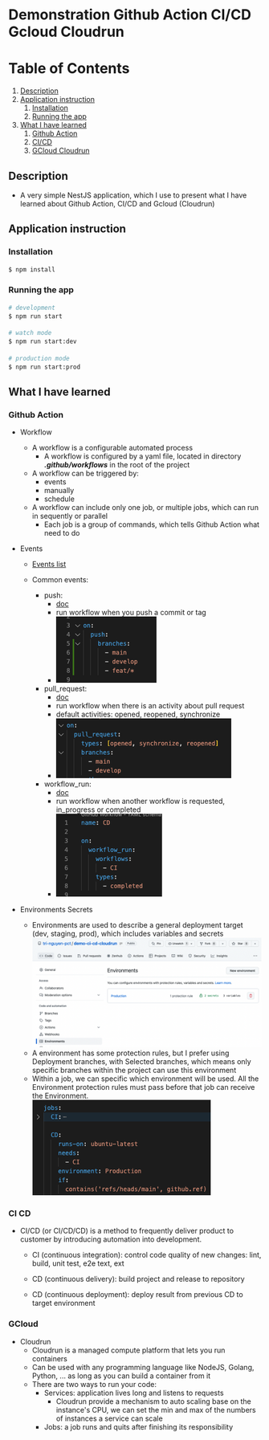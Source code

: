 # Demonstration Github Action CI/CD Gcloud Cloudrun

# Table of Contents

1. [Description](#description)
2. [Application instruction](#application-instruction)
   1. [Installation](#installation)
   1. [Running the app](#running-the-app)
3. [What I have learned](#what-i-have-learned)
   1. [Github Action](#github-action)
   2. [CI/CD](#ci-cd)
   3. [GCloud Cloudrun](#gcloud)

## Description

- A very simple NestJS application, which I use to present what I have learned about Github Action, CI/CD and Gcloud (Cloudrun)

## Application instruction

### Installation

```bash
$ npm install
```

### Running the app

```bash
# development
$ npm run start

# watch mode
$ npm run start:dev

# production mode
$ npm run start:prod
```

## What I have learned

### Github Action

- Workflow

  - A workflow is a configurable automated process
    - A workflow is configured by a yaml file, located in directory **_.github/workflows_** in the root of the project
  - A workflow can be triggered by:
    - events
    - manually
    - schedule
  - A workflow can include only one job, or multiple jobs, which can run in sequently or parallel
    - Each job is a group of commands, which tells Github Action what need to do

- Events

  - [Events list](https://docs.github.com/en/actions/using-workflows/events-that-trigger-workflows)

  - Common events:
    - push:
      - [doc](https://docs.github.com/en/actions/using-workflows/events-that-trigger-workflows#push)
      - run workflow when you push a commit or tag
      - ![events-push](./assets/events-push.png)
    - pull_request:
      - [doc](https://docs.github.com/en/actions/using-workflows/events-that-trigger-workflows#pull_request)
      - run workflow when there is an activity about pull request
      - default activities: opened, reopened, synchronize
      - ![events-pull-request](./assets/events-pull-request.png)
    - workflow_run:
      - [doc](https://docs.github.com/en/actions/using-workflows/events-that-trigger-workflows#workflow_run)
      - run workflow when another workflow is requested, in_progress or completed
      - ![events-workflow-run](./assets/events-workflow-run.png)

- Environments Secrets

  - Environments are used to describe a general deployment target (dev, staging, prod), which includes variables and secrets
    ![create new environment](./assets/environment-create.png)
  - A environment has some protection rules, but I prefer using Deployment branches, with Selected branches, which means only specific branches within the project can use this environment
  - Within a job, we can specific which environment will be used. All the Environment protection rules must pass before that job can receive the Environment. <br />
    ![job use environment](./assets/environment-job.png)

### CI CD

- CI/CD (or CI/CD/CD) is a method to frequently deliver product to customer by introducing automation into development.

  - CI (continuous integration): control code quality of new changes: lint, build, unit test, e2e text, ext

  - CD (continuous delivery): build project and release to repository

  - CD (continuous deployment): deploy result from previous CD to target environment

### GCloud

- Cloudrun
  - Cloudrun is a managed compute platform that lets you run containers
  - Can be used with any programming language like NodeJS, Golang, Python, ... as long as you can build a container from it
  - There are two ways to run your code:
    - Services: application lives long and listens to requests
      - Cloudrun provide a mechanism to auto scaling base on the instance's CPU, we can set the min and max of the numbers of instances a service can scale
    - Jobs: a job runs and quits after finishing its responsibility
